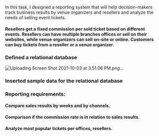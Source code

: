 In this task, I designed a reporting system that will help decision-makers track business results by venue organizers and resellers and analyze the needs of selling event tickets. 
  #### Resellers get a fixed commission per sold ticket based on different events. Resellers can have multiple branches offices or sell on their websites, while venue organizers can sell on-site or online. Customers can buy tickets from a reseller or a venue organizer.

### Defined a relational database
![Uploading Screen Shot 2021-10-03 at 3.51.06 PM.png…](https://user-images.githubusercontent.com/72532551/135745264-2747dc25-886f-4e68-bc96-0357f7e663b1.png)

### Inserted sample data for the relational database

### Reporting requirements:
  #### Compare sales results by weeks and by channels.
  #### Comparison if the commission rate is in relation to sales results.
  #### Analyze most popular tickets per offices, resellers.
